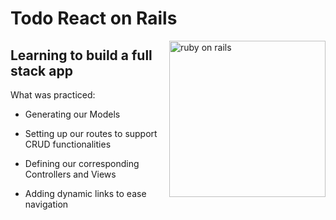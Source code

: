 # Todo React on Rails 
<img src="https://aux3.iconspalace.com/uploads/656349831.png" align="right"
     alt="ruby on rails" width="250">

## Learning to build a full stack app

What was practiced:

* Generating our Models 

* Setting up our routes to support CRUD functionalities

* Defining our corresponding Controllers and Views

* Adding dynamic links to ease navigation





